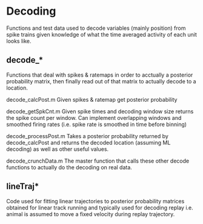 # Decoding
Functions and test data used to decode variables (mainly position) from 
spike trains given knowledge of what the time averaged activity of each 
unit looks like.


## decode_*
Functions that deal with spikes & ratemaps in order to acctually a 
posterior probability matrix, then finally read out of that matrix to 
actually decode to a location.

decode_calcPost.m Given spikes & ratemap get posterior probability

decode_getSpkCnt.m Given spike times and decoding window size returns the 
spike count per window. Can implement overlapping windows and smoothed 
firing rates (i.e. spike rate is smoothed in time before binning)

decode_processPost.m Takes a posterior probability returned by decode_calcPost
and returns the decoded location (assuming ML decoding) as well as other 
useful values.

decode_crunchData.m The master function that calls these other decode 
functions to actually do the decoding on real data.


## lineTraj*
Code used for fitting linear trajectories to posterior probability matrices 
obtained for linear track running and typically used for decoding replay 
i.e. animal is assumed to move a fixed velocity during replay trajectory.


